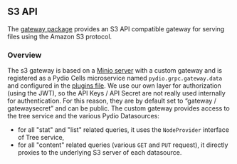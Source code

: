 ## S3 API

The [gateway package](https://github.com/pydio/cells/tree/master/gateway/data) provides an S3 API compatible gateway for serving files using the Amazon S3 protocol.

### Overview

The s3 gateway is based on a [Minio server](https://minio.io/) with a custom gateway and is registered as a Pydio Cells microservice named `pydio.grpc.gateway.data` and configured in the [plugins file](https://github.com/pydio/cells/tree/master/gateway/data).
We use our own layer for authorization (using the JWT), so the API Keys / API Secret are not really used internally for authentication. For this reason, they are by default set to “gateway / gatewaysecret” and can be public.
The custom gateway provides access to the tree service and the various Pydio Datasources:

- for all "stat" and "list" related queries, it uses the `NodeProvider` interface of Tree service,
- for all "content" related queries (various `GET` and `PUT` request), it directly proxies to the underlying S3 server of each datasource.
